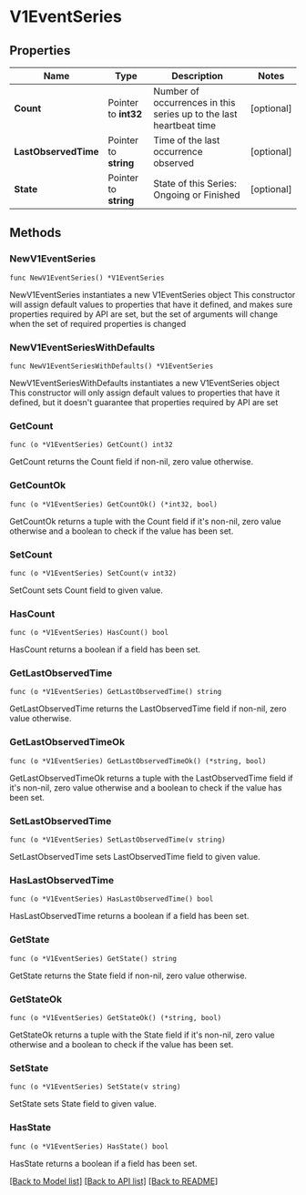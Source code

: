 # V1EventSeries

## Properties

Name | Type | Description | Notes
------------ | ------------- | ------------- | -------------
**Count** | Pointer to **int32** | Number of occurrences in this series up to the last heartbeat time | [optional] 
**LastObservedTime** | Pointer to **string** | Time of the last occurrence observed | [optional] 
**State** | Pointer to **string** | State of this Series: Ongoing or Finished | [optional] 

## Methods

### NewV1EventSeries

`func NewV1EventSeries() *V1EventSeries`

NewV1EventSeries instantiates a new V1EventSeries object
This constructor will assign default values to properties that have it defined,
and makes sure properties required by API are set, but the set of arguments
will change when the set of required properties is changed

### NewV1EventSeriesWithDefaults

`func NewV1EventSeriesWithDefaults() *V1EventSeries`

NewV1EventSeriesWithDefaults instantiates a new V1EventSeries object
This constructor will only assign default values to properties that have it defined,
but it doesn't guarantee that properties required by API are set

### GetCount

`func (o *V1EventSeries) GetCount() int32`

GetCount returns the Count field if non-nil, zero value otherwise.

### GetCountOk

`func (o *V1EventSeries) GetCountOk() (*int32, bool)`

GetCountOk returns a tuple with the Count field if it's non-nil, zero value otherwise
and a boolean to check if the value has been set.

### SetCount

`func (o *V1EventSeries) SetCount(v int32)`

SetCount sets Count field to given value.

### HasCount

`func (o *V1EventSeries) HasCount() bool`

HasCount returns a boolean if a field has been set.

### GetLastObservedTime

`func (o *V1EventSeries) GetLastObservedTime() string`

GetLastObservedTime returns the LastObservedTime field if non-nil, zero value otherwise.

### GetLastObservedTimeOk

`func (o *V1EventSeries) GetLastObservedTimeOk() (*string, bool)`

GetLastObservedTimeOk returns a tuple with the LastObservedTime field if it's non-nil, zero value otherwise
and a boolean to check if the value has been set.

### SetLastObservedTime

`func (o *V1EventSeries) SetLastObservedTime(v string)`

SetLastObservedTime sets LastObservedTime field to given value.

### HasLastObservedTime

`func (o *V1EventSeries) HasLastObservedTime() bool`

HasLastObservedTime returns a boolean if a field has been set.

### GetState

`func (o *V1EventSeries) GetState() string`

GetState returns the State field if non-nil, zero value otherwise.

### GetStateOk

`func (o *V1EventSeries) GetStateOk() (*string, bool)`

GetStateOk returns a tuple with the State field if it's non-nil, zero value otherwise
and a boolean to check if the value has been set.

### SetState

`func (o *V1EventSeries) SetState(v string)`

SetState sets State field to given value.

### HasState

`func (o *V1EventSeries) HasState() bool`

HasState returns a boolean if a field has been set.


[[Back to Model list]](../README.md#documentation-for-models) [[Back to API list]](../README.md#documentation-for-api-endpoints) [[Back to README]](../README.md)


